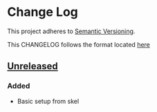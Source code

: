 # Change Log
This project adheres to [Semantic Versioning](http://semver.org/).

This CHANGELOG follows the format located [here](https://github.com/sensu-plugins/community/blob/master/HOW_WE_CHANGELOG.md)

## [Unreleased]
### Added
- Basic setup from skel

[Unreleased]: https://github.com/sensu-plugins/sensu-plugins-azure/compare/0b2d68b64a3d100c10da5e4cfce42206b9f22250...HEAD
